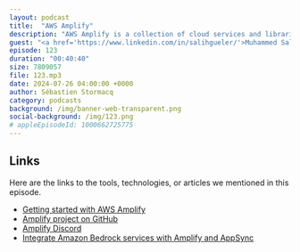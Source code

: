 ```yaml
---
layout: podcast
title:  "AWS Amplify"
description: "AWS Amplify is a collection of cloud services and libraries for fullstack application development. Amplify provides frontend libraries, UI components, backend building, and frontend hosting for building fullstack cloud apps. In this episode, we make a tour of AWS Amplify for web applications and native mobile applications. We talk about the new capabilities provided by Amplify Gen2, how it uses the Cloud Development Kit (CDK) and integrates easily with Git to create backends automatically for your branches or pull requests."
guest: "<a href='https://www.linkedin.com/in/salihgueler/'>Muhammed Salih Güler</a>, Developer Advocate, AWS"
episode: 123
duration: "00:40:40" 
size: 7809057
file: 123.mp3
date: 2024-07-26 04:00:00 +0000
author: Sébastien Stormacq
category: podcasts
background: /img/banner-web-transparent.png
social-background: /img/123.png
# appleEpisodeId: 1000662725775
---
```



## Links

Here are the links to the tools, technologies, or articles we mentioned in this episode.

- [Getting started with AWS Amplify](https://docs.amplify.aws/react/start/)
- [Amplify project on GitHub](https://github.com/aws-amplify)
- [Amplify Discord](https://discord.gg/amplify)
- [Integrate Amazon Bedrock services with Amplify and AppSync](https://aws.amazon.com/blogs/mobile/use-generative-ai-and-next-js-with-aws-amplify-to-build-a-fullstack-recipe-generator/)